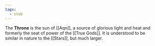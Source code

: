 ```yaml
---
tags:
  - stub
---
```

The **Throne** is the sun of [[Aqn]], a source of glorious light and heat and formerly the seat of power of the [[True Gods]]. It is understood to be similar in nature to the [[Stars]], but much larger.